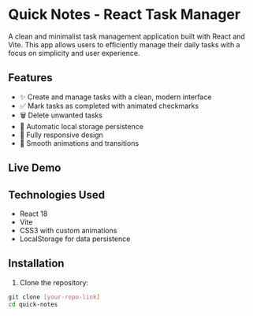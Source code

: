 # Quick Notes - React Task Manager

A clean and minimalist task management application built with React and Vite. This app allows users to efficiently manage their daily tasks with a focus on simplicity and user experience.

## Features

- ✨ Create and manage tasks with a clean, modern interface
- ✅ Mark tasks as completed with animated checkmarks
- 🗑️ Delete unwanted tasks
- 💾 Automatic local storage persistence
- 📱 Fully responsive design
- 🎨 Smooth animations and transitions

## Live Demo

###

## Technologies Used

- React 18
- Vite
- CSS3 with custom animations
- LocalStorage for data persistence

## Installation

1. Clone the repository:
```bash
git clone [your-repo-link]
cd quick-notes